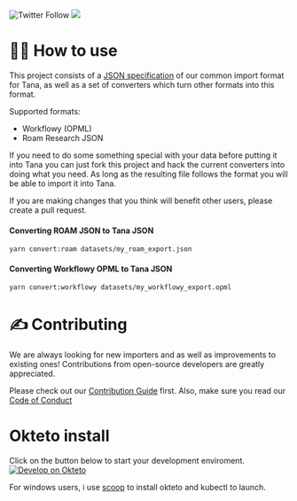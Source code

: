<img alt="Twitter Follow" src="https://img.shields.io/twitter/follow/tana_inc?style=for-the-badge">

<img src='https://img.shields.io/github/license/tanainc/tana-import-tools?style=for-the-badge'>

# 👨‍💻 How to use

This project consists of a [JSON specification](https://github.com/tagrhub/tana-import-tools/blob/main/src/types/types.ts) of our common import format for Tana, as well as a set of converters which turn other formats into this format.

Supported formats:

- Workflowy (OPML)
- Roam Research JSON

If you need to do some something special with your data before putting it into Tana you can just fork this project and hack the current converters into doing what you need. As long as the resulting file follows the format you will be able to import it into Tana.

If you are making changes that you think will benefit other users, please create a pull request.

#### Converting ROAM JSON to Tana JSON

`yarn convert:roam datasets/my_roam_export.json`

#### Converting Workflowy OPML to Tana JSON

`yarn convert:workflowy datasets/my_workflowy_export.opml`

# ✍️ Contributing

We are always looking for new importers and as well as improvements to existing ones! Contributions from open-source developers are greatly appreciated.

Please check out our [Contribution Guide](CONTRIBUTING.md) first. Also, make sure you read our [Code of Conduct](CODE_OF_CONDUCT.md)

# Okteto install

Click on the button below to start your development enviroment.
[![Develop on Okteto](https://okteto.com/develop-okteto.svg)](https://cloud.okteto.com/deploy?repository=https://github.com/b83s/tana-import-tools-amplenote)

For windows users, i use [scoop](https://scoop.sh/#/) to install okteto and kubectl to launch.
